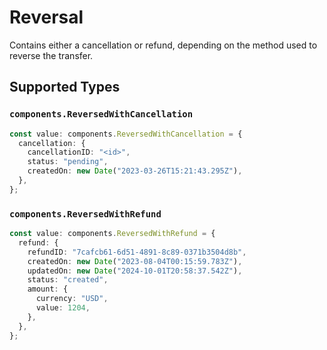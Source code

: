 # Reversal

Contains either a cancellation or refund, depending on the method used to reverse the transfer.


## Supported Types

### `components.ReversedWithCancellation`

```typescript
const value: components.ReversedWithCancellation = {
  cancellation: {
    cancellationID: "<id>",
    status: "pending",
    createdOn: new Date("2023-03-26T15:21:43.295Z"),
  },
};
```

### `components.ReversedWithRefund`

```typescript
const value: components.ReversedWithRefund = {
  refund: {
    refundID: "7cafcb61-6d51-4891-8c89-0371b3504d8b",
    createdOn: new Date("2023-08-04T00:15:59.783Z"),
    updatedOn: new Date("2024-10-01T20:58:37.542Z"),
    status: "created",
    amount: {
      currency: "USD",
      value: 1204,
    },
  },
};
```

